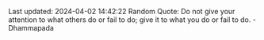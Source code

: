 Last updated: 2024-04-02 14:42:22
Random Quote: Do not give your attention to what others do or fail to do; give it to what you do or fail to do. - Dhammapada